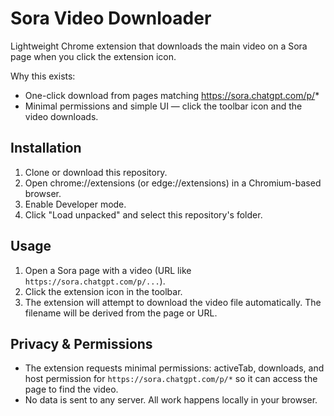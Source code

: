 # Sora Video Downloader

Lightweight Chrome extension that downloads the main video on a Sora page when you click the extension icon.

Why this exists:
- One-click download from pages matching https://sora.chatgpt.com/p/*
- Minimal permissions and simple UI — click the toolbar icon and the video downloads.

## Installation
1. Clone or download this repository.
2. Open chrome://extensions (or edge://extensions) in a Chromium-based browser.
3. Enable Developer mode.
4. Click "Load unpacked" and select this repository's folder.

## Usage
1. Open a Sora page with a video (URL like `https://sora.chatgpt.com/p/...`).
2. Click the extension icon in the toolbar.
3. The extension will attempt to download the video file automatically. The filename will be derived from the page or URL.

## Privacy & Permissions
- The extension requests minimal permissions: activeTab, downloads, and host permission for `https://sora.chatgpt.com/p/*` so it can access the page to find the video.
- No data is sent to any server. All work happens locally in your browser.